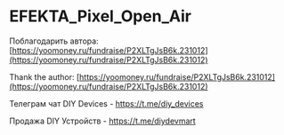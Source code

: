 # EFEKTA_Pixel_Open_Air

Поблагодарить автора: [https://yoomoney.ru/fundraise/P2XLTgJsB6k.231012](https://yoomoney.ru/fundraise/P2XLTgJsB6k.231012)

Thank the author: [https://yoomoney.ru/fundraise/P2XLTgJsB6k.231012](https://yoomoney.ru/fundraise/P2XLTgJsB6k.231012)

Телеграм чат DIY Devices - https://t.me/diy_devices

Продажа DIY Устройств - https://t.me/diydevmart
